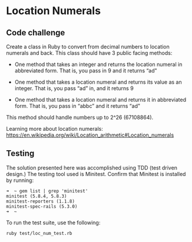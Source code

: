 # Location Numerals

## Code challenge
Create a class in Ruby to convert from decimal numbers to location numerals and back. This class should have 3 public facing methods:

* One method that takes an integer and returns the location numeral in abbreviated form. That is, you pass in 9 and it returns “ad"

* One method that takes a location numeral and returns its value as an integer. That is, you pass “ad” in, and it returns 9

* One method that takes a location numeral and returns it in abbreviated form. That is, you pass in “abbc” and it returns “ad"

This method should handle numbers up to 2^26 (67108864).

Learning more about location numerals: https://en.wikipedia.org/wiki/Location_arithmetic#Location_numerals

## Testing
The solution presented here was accomplished using TDD (test driven design.)  The testing tool used is Minitest.  Confirm that Minitest is installed by running:

```
➜  ~ gem list | grep 'minitest'
minitest (5.8.4, 5.8.3)
minitest-reporters (1.1.8)
minitest-spec-rails (5.3.0)
➜  ~
```

To run the test suite, use the following:

```
ruby test/loc_num_test.rb
```

